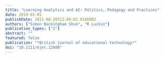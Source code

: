 ```yaml
---
title: "Learning Analytics and AI: Politics, Pedagogy and Practices"
date: 2019-01-01
publishDate: 2021-08-20T12:06:02.018608Z
authors: ["Simon Buckingham Shum", "R Luckin"]
publication_types: ["2"]
abstract: ""
featured: false
publication: "*British journal of educational technology*"
doi: "10.1111/bjet.12880"
---
```



